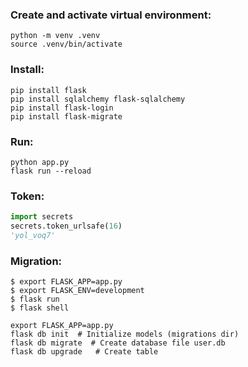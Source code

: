 ### Create and activate virtual environment:
```shell
python -m venv .venv
source .venv/bin/activate
```
### Install:
```shell
pip install flask
pip install sqlalchemy flask-sqlalchemy
pip install flask-login
pip install flask-migrate 
```
### Run:
```shell
python app.py
flask run --reload
```
### Token:
```python
import secrets
secrets.token_urlsafe(16)
'yol_voq7'
```
### Migration:
    $ export FLASK_APP=app.py
    $ export FLASK_ENV=development
    $ flask run
    $ flask shell
```shell
export FLASK_APP=app.py
flask db init  # Initialize models (migrations dir)
flask db migrate  # Create database file user.db 
flask db upgrade   # Create table
```

